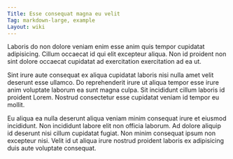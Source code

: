 ```yaml
---
Title: Esse consequat magna eu velit
Tag: markdown-large, example
Layout: wiki
---
```

Laboris do non dolore veniam enim esse anim quis tempor cupidatat adipisicing. Cillum occaecat id qui elit excepteur aliqua. Non id proident non sint dolore occaecat cupidatat ad exercitation exercitation ad ea ut.

Sint irure aute consequat ex aliqua cupidatat laboris nisi nulla amet velit deserunt esse ullamco. Do reprehenderit irure ut aliqua tempor esse irure anim voluptate laborum ea sunt magna culpa. Sit incididunt cillum laboris id proident Lorem. Nostrud consectetur esse cupidatat veniam id tempor eu mollit.

Eu aliqua ea nulla deserunt aliqua veniam minim consequat irure et eiusmod incididunt. Non incididunt labore elit non officia laborum. Ad dolore aliquip id deserunt nisi cillum cupidatat fugiat. Non minim consequat ipsum non excepteur nisi. Velit id ut aliqua irure nostrud proident laboris ex adipisicing duis aute voluptate consequat.